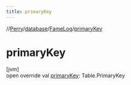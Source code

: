 ```yaml
---
title: primaryKey
---
```

//[Perry](../../../index.html)/[database](../index.html)/[FameLog](index.html)/[primaryKey](primary-key.html)



# primaryKey



[jvm]\
open override val [primaryKey](primary-key.html): Table.PrimaryKey




